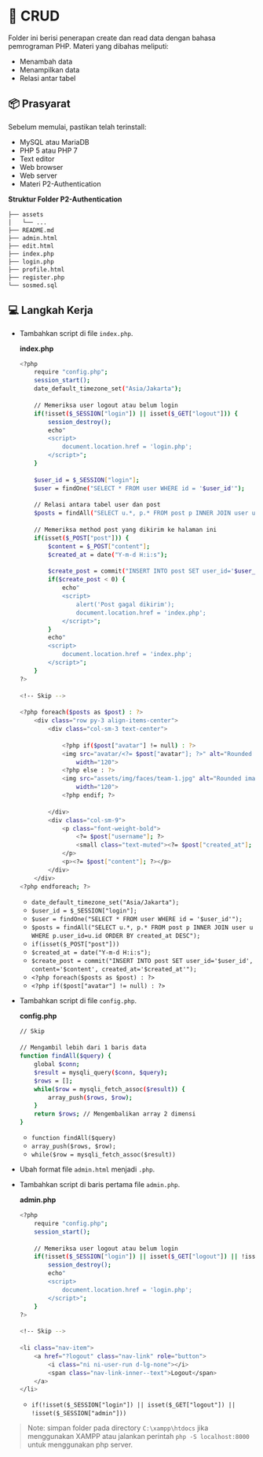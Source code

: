 
# :memo: CRUD

Folder ini berisi penerapan create dan read data dengan bahasa pemrograman PHP. Materi yang dibahas meliputi:
* Menambah data
* Menampilkan data
* Relasi antar tabel

## :package: Prasyarat

Sebelum memulai, pastikan telah terinstall:
* MySQL atau MariaDB
* PHP 5 atau PHP 7
* Text editor
* Web browser
* Web server
* Materi P2-Authentication

**Struktur Folder P2-Authentication**

```text
├── assets
│   └── ...
├── README.md
├── admin.html
├── edit.html
├── index.php
├── login.php
├── profile.html
├── register.php
└── sosmed.sql
```

## :computer: Langkah Kerja

* Tambahkan script di file `index.php`.

	**index.php**
	```bash
	<?php
		require "config.php";
		session_start();
		date_default_timezone_set("Asia/Jakarta");

		// Memeriksa user logout atau belum login
		if(!isset($_SESSION["login"]) || isset($_GET["logout"])) {
			session_destroy();
			echo"
			<script>
				document.location.href = 'login.php';
			</script>";
		}

		$user_id = $_SESSION["login"];
		$user = findOne("SELECT * FROM user WHERE id = '$user_id'");

		// Relasi antara tabel user dan post
		$posts = findAll("SELECT u.*, p.* FROM post p INNER JOIN user u WHERE p.user_id=u.id ORDER BY created_at DESC");
		
		// Memeriksa method post yang dikirim ke halaman ini
		if(isset($_POST["post"])) {
			$content = $_POST["content"];
			$created_at = date("Y-m-d H:i:s");

			$create_post = commit("INSERT INTO post SET user_id='$user_id', content='$content', created_at='$created_at'");
			if($create_post < 0) {
				echo"
				<script>
					alert('Post gagal dikirim');
					document.location.href = 'index.php';
				</script>";
			}
			echo"
			<script>
				document.location.href = 'index.php';
			</script>";
		}
	?>

	<!-- Skip -->

	<?php foreach($posts as $post) : ?>
		<div class="row py-3 align-items-center">
			<div class="col-sm-3 text-center">

				<?php if($post["avatar"] != null) : ?>
				<img src="avatar/<?= $post["avatar"]; ?>" alt="Rounded image" class="img-fluid rounded shadow"
					width="120">
				<?php else : ?>
				<img src="assets/img/faces/team-1.jpg" alt="Rounded image" class="img-fluid rounded shadow"
					width="120">
				<?php endif; ?>
						
			</div>
			<div class="col-sm-9">
				<p class="font-weight-bold">
					<?= $post["username"]; ?>
					<small class="text-muted"><?= $post["created_at"]; ?></small>
				</p>
				<p><?= $post["content"]; ?></p>
			</div>
		</div>
	<?php endforeach; ?>
	```
	
	* `date_default_timezone_set("Asia/Jakarta");`
	* `$user_id = $_SESSION["login"];`
	* `$user = findOne("SELECT * FROM user WHERE id = '$user_id'");`
	* `$posts = findAll("SELECT u.*, p.* FROM post p INNER JOIN user u WHERE p.user_id=u.id ORDER BY created_at DESC");`
	* `if(isset($_POST["post"]))`
	* `$created_at = date("Y-m-d H:i:s");`
	* `$create_post = commit("INSERT INTO post SET user_id='$user_id', content='$content', created_at='$created_at'");`
	* `<?php foreach($posts as $post) : ?>`
	* `<?php if($post["avatar"] != null) : ?>`

* Tambahkan script di file `config.php`.

	**config.php**
	```bash
	// Skip

	// Mengambil lebih dari 1 baris data
	function findAll($query) {
		global $conn;
		$result = mysqli_query($conn, $query);
		$rows = [];
		while($row = mysqli_fetch_assoc($result)) {
			array_push($rows, $row);
		}
		return $rows; // Mengembalikan array 2 dimensi
	}
	```

	* `function findAll($query)`
	* `array_push($rows, $row);`
	* `while($row = mysqli_fetch_assoc($result))`

* Ubah format file `admin.html` menjadi `.php`.
* Tambahkan script di baris pertama file `admin.php`.

	**admin.php**
	```bash
	<?php
		require "config.php";
		session_start();

		// Memeriksa user logout atau belum login
		if(!isset($_SESSION["login"]) || isset($_GET["logout"]) || !isset($_SESSION["admin"])) {
			session_destroy();
			echo"
			<script>
				document.location.href = 'login.php';
			</script>";
		}
	?>

	<!-- Skip -->

	<li class="nav-item">
		<a href="?logout" class="nav-link" role="button">
			<i class="ni ni-user-run d-lg-none"></i>
			<span class="nav-link-inner--text">Logout</span>
		</a>
	</li>
	```

	* `if(!isset($_SESSION["login"]) || isset($_GET["logout"]) || !isset($_SESSION["admin"]))`

> Note: simpan folder pada directory `C:\xampp\htdocs` jika menggunakan XAMPP atau jalankan perintah `php -S localhost:8000` untuk menggunakan php server.